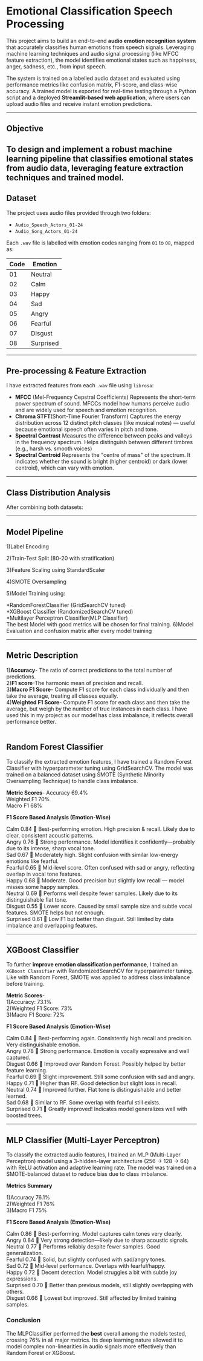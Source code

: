 
# Emotional Classification Speech Processing

This project aims to build an end-to-end **audio emotion recognition system** that accurately classifies human emotions from speech signals. Leveraging machine learning techniques and audio signal processing (like MFCC feature extraction), the model identifies emotional states such as happiness, anger, sadness, etc., from input speech.

The system is trained on a labelled audio dataset and evaluated using performance metrics like confusion matrix, F1-score, and class-wise accuracy. A trained model is exported for real-time testing through a Python script and a deployed **Streamlit-based web application**, where users can upload audio files and receive instant emotion predictions.

---

##  Objective

To design and implement a robust machine learning pipeline that classifies **emotional states from audio data**, leveraging feature extraction techniques and trained model.
---

##  Dataset

The project uses audio files provided through two folders:
- `Audio_Speech_Actors_01-24`
- `Audio_Song_Actors_01-24`

Each `.wav` file is labelled with emotion codes ranging from `01` to `08`, mapped as:

| Code | Emotion     |
|------|-------------|
| 01   | Neutral     |
| 02   | Calm        |
| 03   | Happy       |
| 04   | Sad         |
| 05   | Angry       |
| 06   | Fearful     |
| 07   | Disgust     |
| 08   | Surprised   |

---

##  Pre-processing & Feature Extraction

I have extracted features from each `.wav` file using `librosa`:

- **MFCC** (Mel-Frequency Cepstral Coefficients)
Represents the short-term power spectrum of sound. MFCCs model how humans perceive audio and are widely used for speech and emotion recognition.
- **Chroma STFT**(Short-Time Fourier Transform)
Captures the energy distribution across 12 distinct pitch classes (like musical notes) — useful because emotional speech often varies in pitch and tone.
- **Spectral Contrast**
Measures the difference between peaks and valleys in the frequency spectrum. Helps distinguish between different timbres (e.g., harsh vs. smooth voices)
- **Spectral Centroid**
Represents the "centre of mass" of the spectrum. It indicates whether the sound is bright (higher centroid) or dark (lower centroid), which can vary with emotion.


---

##  Class Distribution Analysis

After combining both datasets:

---

## Model Pipeline <br>

1)Label Encoding

2)Train-Test Split (80-20 with stratification)

3)Feature Scaling using StandardScaler

4)SMOTE Oversampling

5)Model Training using:<br>

*RandomForestClassifier (GridSearchCV tuned)<br>
*XGBoost Classifier (RandomizedSearchCV tuned)<br>
*Multilayer Perceptron Classifier(MLP Classifier)<br>
The best Model with good metrics will be chosen for final training. 
6)Model Evaluation and confusion matrix after every model training

--- 
## Metric Description
1)**Accuracy**- The ratio of correct predictions to the total number of predictions.<br>
2)**F1 score**-The harmonic mean of precision and recall.<br>
3)**Macro F1 Score**- Compute F1 score for each class individually and then take the average, treating all classes equally.<br>
4)**Weighted F1 Score**- Compute F1 score for each class and then take the average, but weigh by the number of true instances in each class. I have used this in my project as our model has class imbalance, it reflects overall performance better.<br><br>

## Random Forest Classifier 
To classify the extracted emotion features, I have trained a Random Forest Classifier with hyperparameter tuning using GridSearchCV. The model was trained on a balanced dataset using SMOTE (Synthetic Minority Oversampling Technique) to handle class imbalance.<br>


**Metric	Scores**-
Accuracy	69.4% <br>
Weighted F1	70% <br>
Macro F1	68% <br>

**F1 Score Based Analysis (Emotion-Wise)** <br>

Calm	0.84	🔹 Best-performing emotion. High precision & recall. Likely due to clear, consistent acoustic patterns.<br>
Angry	0.76	🔹 Strong performance. Model identifies it confidently—probably due to its intense, sharp vocal tone.<br>
Sad	0.67	🔸 Moderately high. Slight confusion with similar low-energy emotions like fearful.<br>
Fearful	0.65	🔸 Mid-level score. Often confused with sad or angry, reflecting overlap in vocal tone features.<br>
Happy	0.68	🔸 Moderate. Good precision but slightly low recall — model misses some happy samples.<br>
Neutral	0.69	🔸 Performs well despite fewer samples. Likely due to its distinguishable flat tone.<br>
Disgust	0.55	🔻 Lower score. Caused by small sample size and subtle vocal features. SMOTE helps but not enough.<br>
Surprised	0.61	🔻 Low F1 but better than disgust. Still limited by data imbalance and overlapping features.<br>

---

## XGBoost Classifier
To further **improve emotion classification performance**, I trained an `XGBoost Classifier` with RandomizedSearchCV for hyperparameter tuning. Like with Random Forest, SMOTE was applied to address class imbalance before training.

**Metric Scores**- <br>
1)Accuracy: 73.1%<br>
2)Weighted F1 Score: 73% <br>
3)Macro F1 Score: 72% <br>

**F1 Score Based Analysis (Emotion-Wise)** <br>

Calm	0.84	🔹 Best-performing again. Consistently high recall and precision. Very distinguishable emotion.<br>
Angry	0.78	🔹 Strong performance. Emotion is vocally expressive and well captured.<br>
Disgust	0.66	🔸 Improved over Random Forest. Possibly helped by better feature learning.<br>
Fearful	0.69	🔸 Slight improvement. Still some confusion with sad and angry.<br>
Happy	0.71	🔸 Higher than RF. Good detection but slight loss in recall.<br>
Neutral	0.74	🔹 Improved further. Flat tone is distinguishable and better learned.<br>
Sad	0.68	🔸 Similar to RF. Some overlap with fearful still exists.<br>
Surprised	0.71	🔸 Greatly improved! Indicates model generalizes well with boosted trees.<br>

---
## MLP Classifier (Multi-Layer Perceptron) <br>
To classify the extracted audio features, I trained an MLP (Multi-Layer Perceptron) model using a 3-hidden-layer architecture (256 → 128 → 64) with ReLU activation and adaptive learning rate. The model was trained on a SMOTE-balanced dataset to reduce bias due to class imbalance.


**Metrics Summary** <br>

1)Accuracy	76.1% <br>
2)Weighted F1	76% <br>
3)Macro F1	75% <br>

**F1 Score Based Analysis (Emotion-Wise)** <br>

Calm	0.86	🔹 Best-performing. Model captures calm tones very clearly. <br>
Angry	0.84	🔹 Very strong detection—likely due to sharp acoustic signals.<br>
Neutral	0.77	🔹 Performs reliably despite fewer samples. Good generalization.<br>
Fearful	0.74	🔸 Solid, but slightly confused with sad/angry tones.<br>
Sad	0.72	🔸 Mid-level performance. Overlaps with fearful/happy.<br>
Happy	0.72	🔸 Decent detection. Model struggles a bit with subtle joy expressions.<br>
Surprised	0.70	🔸 Better than previous models, still slightly overlapping with others.<br>
Disgust	0.66	🔻 Lowest but improved. Still affected by limited training samples.<br>

### Conclusion <br>
The MLPClassifier performed the **best** overall among the models tested, crossing 76% in all major metrics. Its deep learning nature allowed it to model complex non-linearities in audio signals more effectively than Random Forest or XGBoost.








